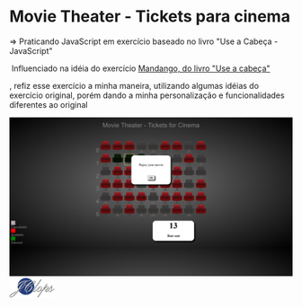# Movie Theater - Tickets para cinema

 => Praticando JavaScript em exercício baseado no livro "Use a Cabeça - JavaScript"

​		Influenciado na idéia do exercício  <a href="https://github.com/ju-c-lopes/Mandango-Tickets-Cinema" target="_blank">Mandango, do livro "Use a cabeça"</a>

, refiz esse exercício a minha maneira, utilizando algumas idéias do exercício original, porém dando a minha personalização e funcionalidades diferentes ao original

<img src="img/screen.png">



<img src="img/logo-jclops-300.png" width="80px" align="left">





